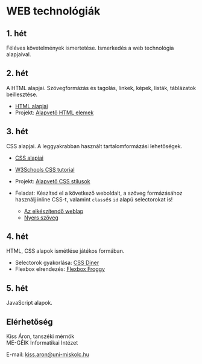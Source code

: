 # WEB technológiák

## 1. hét
Féléves követelmények ismertetése. Ismerkedés a web technológia alapjaival.

## 2. hét
A HTML alapjai. Szövegformázás és tagolás, linkek, képek, listák, táblázatok beillesztése.

* [HTML alapjai](01_html.md)
* Projekt: [Alapvető HTML elemek](https://github.com/aron123/webtech/blob/main/01_html/index.html)

## 3. hét
CSS alapjai. A leggyakrabban használt tartalomformázási lehetőségek.

* [CSS alapjai](02_css.md)
* [W3Schools CSS tutorial](https://www.w3schools.com/css/)

* Projekt: [Alapvető CSS stílusok](https://github.com/aron123/webtech/tree/main/02_css)

* Feladat: Készítsd el a következő weboldalt, a szöveg formázásához használj inline CSS-t, valamint `class`és `id` alapú selectorokat is!
    * [Az elkészítendő weblap](https://raw.githubusercontent.com/aron123/webtech/main/imgs/neumann.png)
    * [Nyers szöveg](https://raw.githubusercontent.com/aron123/webtech/main/data/neumann.txt)
 
## 4. hét
HTML, CSS alapok ismétlése játékos formában.

* Selectorok gyakorlása: [CSS Diner](https://flukeout.github.io/)
* Flexbox elrendezés: [Flexbox Froggy](http://flexboxfroggy.com/#hu)

## 5. hét
JavaScript alapok.

## Elérhetőség
Kiss Áron, tanszéki mérnök<br>
ME-GÉIK Informatikai Intézet

E-mail: kiss.aron@uni-miskolc.hu
